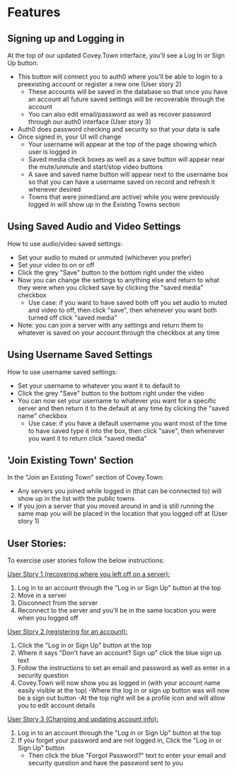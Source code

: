 # Features

## Signing up and Logging in
At the top of our updated Covey.Town interface, you'll see a Log In or Sign Up button:
   
   - This button will connect you to auth0 where you'll be able to login to a preexisting account or register a new one (User story 2)
      - These accounts will be saved in the database so that once you have an account all future saved settings will be recoverable through the account
      - You can also edit email/password as well as recover password through our auth0 interface (User story 3)
   - Auth0 does password checking and security so that your data is safe
   - Once signed in, your UI will change
      - Your username will appear at the top of the page showing which user is logged in
      - Saved media check boxes as well as a save button will appear near the mute/unmute and start/stop video buttons
      - A save and saved name button will appear next to the username box so that you can have a username saved on record and refresh it whenever desired
      - Towns that were joined(and are active) while you were previously logged in will show up in the Existing Towns section

## Using Saved Audio and Video Settings
How to use audio/video saved settings:

   - Set your audio to muted or unmuted (whichever you prefer)
   - Set your video to on or off
   - Click the grey "Save" button to the bottom right under the video
   - Now you can change the settings to anything else and return to what they were when you clicked save by clicking the "saved media" checkbox
      - Use case: if you want to have saved both off you set audio to muted and video to off, then click "save", then whenever you want both turned off click "saved media"
   - Note: you can join a server with any settings and return them to whatever is saved on your account through the checkbox at any time

## Using Username Saved Settings
How to use username saved settings:
   
   - Set your username to whatever you want it to default to
   - Click the grey "Save" button to the bottom right under the video
   - You can now set your username to whatever you want for a specific server and then return it to the default at any time by clicking the "saved name" checkbox
      - Use case: if you have a default username you want most of the time to have saved type it into the box, then click "save", then whenever you want it to return click "saved media"

## 'Join Existing Town' Section
In the "Join an Existing Town" section of Covey.Town:
   - Any servers you joined while logged in (that can be connected to) will show up in the list with the public towns
   - If you join a server that you moved around in and is still running the same map you will be placed in the location that you logged off at (User story 1)

## User Stories:
To exercise user stories follow the below instructions:  

   <u>User Story 1 (recovering where you left off on a server):</u> 
     
   1. Log in to an account through the "Log in or Sign Up" button at the top 
   2. Move in a server 
   3. Disconnect from the server 
   4. Reconnect to the server and you'll be in the same location you were when you logged off

   <u>User Story 2 (registering for an account):</u> 
   1. Click the "Log in or Sign Up" button at the top 
   2. Where it says "Don't have an account? Sign up" click the blue sign up text 
   3. Follow the instructions to set an email and password as well as enter in a security question 
   4. Covey.Town will now show you as logged in (with your account name easily visible at the top)
      -Where the log in or sign up button was will now be a sign out button
      -At the top right will be a profile icon and will allow you to edit account details

   <u>User Story 3 (Changing and updating account info):</u> 
   1. Log in to an account through the "Log in or Sign Up" button at the top 
   2. If you forget your password and are not logged in, Click the "Log in or Sign Up" button
      - Then click the blue "Forgot Password?" text to enter your email and security question and have the password sent to you
